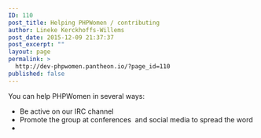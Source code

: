 ```yaml
---
ID: 110
post_title: Helping PHPWomen / contributing
author: Lineke Kerckhoffs-Willems
post_date: 2015-12-09 21:37:37
post_excerpt: ""
layout: page
permalink: >
  http://dev-phpwomen.pantheon.io/?page_id=110
published: false
---
```

You can help PHPWomen in several ways:
<ul>
	<li>Be active on our IRC channel</li>
	<li>Promote the group at conferences  and social media to spread the word</li>
	<li></li>
</ul>